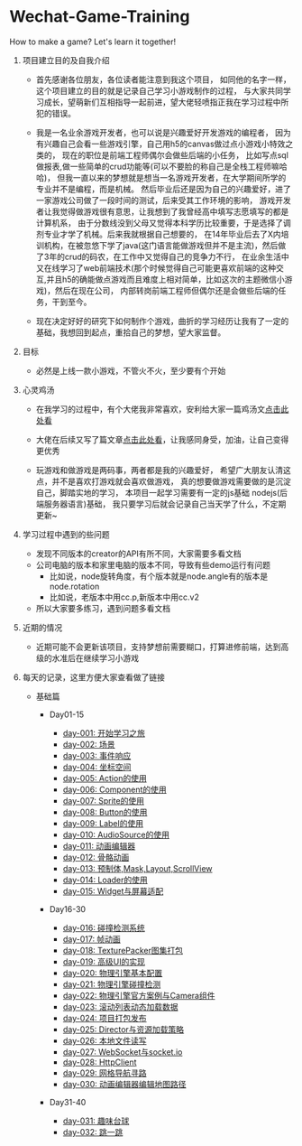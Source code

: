 # Wechat-Game-Training
How to make a game? Let's learn it together!

1. 项目建立目的及自我介绍

    * 首先感谢各位朋友，各位读者能注意到我这个项目，
        如同他的名字一样，这个项目建立的目的就是记录自己学习小游戏制作的过程，
        与大家共同学习成长，望萌新们互相指导一起前进，望大佬轻喷指正我在学习过程中所犯的错误。
       
    * 我是一名业余游戏开发者，也可以说是兴趣爱好开发游戏的编程者，
        因为有兴趣自己会看一些游戏引擎，自己用h5的canvas做过点小游戏小特效之类的，
        现在的职位是前端工程师偶尔会做些后端的小任务，
        比如写点sql做报表,做一些简单的crud功能等(可以不要脸的称自己是全栈工程师嘛哈哈)，
        但我一直以来的梦想就是想当一名游戏开发者，在大学期间所学的专业并不是编程，而是机械。
        然后毕业后还是因为自己的兴趣爱好，进了一家游戏公司做了一段时间的测试，后来受其工作环境的影响，
        游戏开发者让我觉得做游戏很有意思，让我想到了我曾经高中填写志愿填写的都是计算机系，
        由于分数线没到父母又觉得本科学历比较重要，于是选择了调剂专业才学了机械。后来我就根据自己想要的，
        在14年毕业后去了X内培训机构，在被忽悠下学了java(这门语言能做游戏但并不是主流)，然后做了3年的crud的码农，在工作中又觉得自己的竞争力不行，
        在业余生活中又在线学习了web前端技术(那个时候觉得自己可能更喜欢前端的这种交互,并且h5的确能做点游戏而且难度上相对简单，比如这次的主题微信小游戏)，然后在现在公司，
        内部转岗前端工程师但偶尔还是会做些后端的任务，干到至今。
        
    * 现在决定好好的研究下如何制作个游戏，曲折的学习经历让我有了一定的基础，我想回到起点，重拾自己的梦想，望大家监督。
    
2. 目标

    * 必然是上线一款小游戏，不管火不火，至少要有个开始

3. 心灵鸡汤

    * 在我学习的过程中，有个大佬我非常喜欢，安利给大家一篇鸡汤文[点击此处看](https://www.zhangxinxu.com/life/2019/03/study/)
    
    * 大佬在后续又写了篇文章[点击此处看](https://www.zhangxinxu.com/life/2019/07/company-ignore-fe/)，让我感同身受，加油，让自己变得更优秀
    
    * 玩游戏和做游戏是两码事，两者都是我的兴趣爱好，
        希望广大朋友认清这点，并不是喜欢打游戏就会喜欢做游戏，
        真的想要做游戏需要做的是沉淀自己，脚踏实地的学习，
        本项目一起学习需要有一定的js基础 nodejs(后端服务器语言)基础，
        我只要学习后就会记录自己当天学了什么，不定期更新~
 
4. 学习过程中遇到的些问题
    * 发现不同版本的creator的API有所不同，大家需要多看文档
    * 公司电脑的版本和家里电脑的版本不同，导致有些demo运行有问题
        * 比如说，node旋转角度，有个版本就是node.angle有的版本是node.rotation
        * 比如说，老版本中用cc.p,新版本中用cc.v2
    * 所以大家要多练习，遇到问题多看文档 
    
5. 近期的情况   
    * 近期可能不会更新该项目，支持梦想前需要糊口，打算进修前端，达到高级的水准后在继续学习小游戏 
       
6. 每天的记录，这里方便大家查看做了链接
    * 基础篇
    
        * Day01-15
        
            * [day-001: 开始学习之旅](./基础篇/Day01-15/day-001-开始学习之旅/00-开始学习之旅.md)    
            * [day-002: 场景](./基础篇/Day01-15/day-002-场景/00-cc.Node场景.md)    
            * [day-003: 事件响应](./基础篇/Day01-15/day-003-事件/00-cc.Node事件响应.md)    
            * [day-004: 坐标空间](./基础篇/Day01-15/day-004-坐标空间/00-cc.Node坐标空间.md)    
            * [day-005: Action的使用](./基础篇/Day01-15/day-005-Action/00-Action使用.md)    
            * [day-006: Component的使用](./基础篇/Day01-15/day-006-Component/00-cc.Component使用.md)    
            * [day-007: Sprite的使用](./基础篇/Day01-15/day-007-Sprite/00-cc.Sprite使用.md)    
            * [day-008: Button的使用](./基础篇/Day01-15/day-008-Button/00-cc.Button使用.md)    
            * [day-009: Label的使用](./基础篇/Day01-15/day-009-Label/00-cc.Label组件使用.md)    
            * [day-010: AudioSource的使用](./基础篇/Day01-15/day-010-AudioSource/00-AudioSource组件使用.md)    
            * [day-011: 动画编辑器](./基础篇/Day01-15/day-011-动画编辑器/00-动画编辑器.md)    
            * [day-012: 骨骼动画](./基础篇/Day01-15/day-012-骨骼动画/00-骨骼动画组件使用.md)    
            * [day-013: 预制体,Mask,Layout,ScrollView](./基础篇/Day01-15/day-013-预制体,Mask,Layout,ScrollView/00-本章目录.md)    
            * [day-014: Loader的使用](./基础篇/Day01-15/day-014-Loader/00-cc.Loader使用.md)    
            * [day-015: Widget与屏幕适配](./基础篇/Day01-15/day-015-Widget与屏幕适配/00-cc.Widget与屏幕适配.md)
                    
        * Day16-30
        
            * [day-016: 碰撞检测系统](./基础篇/Day16-30/day-016-碰撞检测系统/00-本章目录.md)    
            * [day-017: 帧动画](./基础篇/Day16-30/day-017-帧动画/00-本章目录.md)    
            * [day-018: TexturePacker图集打包](./基础篇/Day16-30/day-018-TexturePacker图集打包/00-TexturePacker图集打包.md)    
            * [day-019: 高级UI的实现](./基础篇/Day16-30/day-019-高级UI的实现/00-高级UI的实现.md)    
            * [day-020: 物理引擎基本配置](./基础篇/Day16-30/day-020-物理引擎基本配置/00-物理引擎基本配置.md)    
            * [day-021: 物理引擎碰撞检测](./基础篇/Day16-30/day-021-物理引擎碰撞检测/00-物理引擎碰撞检测.md)    
            * [day-022: 物理引擎官方案例与Camera组件](./基础篇/Day16-30/day-022-物理引擎官方案例与Camera组件/00-本章目录.md)    
            * [day-023: 滚动列表动态加载数据](./基础篇/Day16-30/day-023-滚动列表动态加载数据/00-本章目录.md)    
            * [day-024: 项目打包发布](./基础篇/Day16-30/day-024-项目打包发布/00-本章目录.md)    
            * [day-025: Director与资源加载策略](./基础篇/Day16-30/day-025-Director与资源加载策略/00-本章目录.md)    
            * [day-026: 本地文件读写](./基础篇/Day16-30/day-026-本地文件读写/00-本章目录.md)    
            * [day-027: WebSocket与socket.io](./基础篇/Day16-30/day-027-Websocket与socket.io/00-本章目录.md)    
            * [day-028: HttpClient](./基础篇/Day16-30/day-028-HttpClient/00-本章目录.md)    
            * [day-029: 网格导航寻路](./基础篇/Day16-30/day-029-creator网格导航寻路/00-creator网格导航寻路.md)    
            * [day-030: 动画编辑器编辑地图路径](./基础篇/Day16-30/day-030-动画编辑器编辑地图路径/00-动画编辑器编辑地图路径.md)
        
        * Day31-40
        
            * [day-031: 趣味台球](./基础篇/Day31-40/day-031-趣味台球/00-趣味台球.md)    
            * [day-032: 跳一跳](./基础篇/Day31-40/day-032-跳一跳/00-跳一跳.md)    
            
    
    
